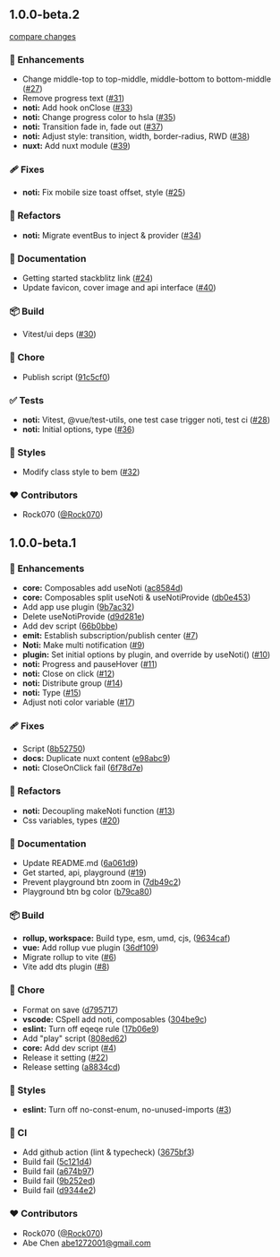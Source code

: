 ## 1.0.0-beta.2

[compare changes](https://github.com/Rock070/vue3-noti/compare/1.0.0-beta.1...main)

### 🚀 Enhancements

- Change middle-top to top-middle, middle-bottom to bottom-middle ([#27](https://github.com/Rock070/vue3-noti/pull/27))
- Remove progress text ([#31](https://github.com/Rock070/vue3-noti/pull/31))
- **noti:** Add hook onClose ([#33](https://github.com/Rock070/vue3-noti/pull/33))
- **noti:** Change progress color to hsla ([#35](https://github.com/Rock070/vue3-noti/pull/35))
- **noti:** Transition fade in, fade out ([#37](https://github.com/Rock070/vue3-noti/pull/37))
- **noti:** Adjust style: transition, width, border-radius, RWD ([#38](https://github.com/Rock070/vue3-noti/pull/38))
- **nuxt:** Add nuxt module ([#39](https://github.com/Rock070/vue3-noti/pull/39))

### 🩹 Fixes

- **noti:** Fix mobile size toast offset, style ([#25](https://github.com/Rock070/vue3-noti/pull/25))

### 💅 Refactors

- **noti:** Migrate eventBus to inject & provider ([#34](https://github.com/Rock070/vue3-noti/pull/34))

### 📖 Documentation

- Getting started stackblitz link ([#24](https://github.com/Rock070/vue3-noti/pull/24))
- Update favicon, cover image and api interface ([#40](https://github.com/Rock070/vue3-noti/pull/40))

### 📦 Build

- Vitest/ui deps ([#30](https://github.com/Rock070/vue3-noti/pull/30))

### 🏡 Chore

- Publish script ([91c5cf0](https://github.com/Rock070/vue3-noti/commit/91c5cf0))

### ✅ Tests

- **noti:** Vitest, @vue/test-utils, one test case trigger noti, test ci ([#28](https://github.com/Rock070/vue3-noti/pull/28))
- **noti:** Initial options, type ([#36](https://github.com/Rock070/vue3-noti/pull/36))

### 🎨 Styles

- Modify class style to bem ([#32](https://github.com/Rock070/vue3-noti/pull/32))

### ❤️ Contributors

- Rock070 ([@Rock070](http://github.com/Rock070))

## 1.0.0-beta.1


### 🚀 Enhancements

- **core:** Composables add useNoti ([ac8584d](https://github.com/Rock070/vue3-noti/commit/ac8584d))
- **core:** Composables split useNoti & useNotiProvide ([db0e453](https://github.com/Rock070/vue3-noti/commit/db0e453))
- Add app use plugin ([9b7ac32](https://github.com/Rock070/vue3-noti/commit/9b7ac32))
- Delete useNotiProvide ([d9d281e](https://github.com/Rock070/vue3-noti/commit/d9d281e))
- Add dev script ([66b0bbe](https://github.com/Rock070/vue3-noti/commit/66b0bbe))
- **emit:** Establish subscription/publish center ([#7](https://github.com/Rock070/vue3-noti/pull/7))
- **Noti:** Make multi notification ([#9](https://github.com/Rock070/vue3-noti/pull/9))
- **plugin:** Set initial options by plugin, and override by useNoti() ([#10](https://github.com/Rock070/vue3-noti/pull/10))
- **noti:** Progress and pauseHover ([#11](https://github.com/Rock070/vue3-noti/pull/11))
- **noti:** Close on click ([#12](https://github.com/Rock070/vue3-noti/pull/12))
- **noti:** Distribute group ([#14](https://github.com/Rock070/vue3-noti/pull/14))
- **noti:** Type ([#15](https://github.com/Rock070/vue3-noti/pull/15))
- Adjust noti color variable ([#17](https://github.com/Rock070/vue3-noti/pull/17))

### 🩹 Fixes

- Script ([8b52750](https://github.com/Rock070/vue3-noti/commit/8b52750))
- **docs:** Duplicate nuxt content ([e98abc9](https://github.com/Rock070/vue3-noti/commit/e98abc9))
- **noti:** CloseOnClick fail ([6f78d7e](https://github.com/Rock070/vue3-noti/commit/6f78d7e))

### 💅 Refactors

- **noti:** Decoupling makeNoti function ([#13](https://github.com/Rock070/vue3-noti/pull/13))
- Css variables, types ([#20](https://github.com/Rock070/vue3-noti/pull/20))

### 📖 Documentation

- Update README.md ([6a061d9](https://github.com/Rock070/vue3-noti/commit/6a061d9))
- Get started, api, playground ([#19](https://github.com/Rock070/vue3-noti/pull/19))
- Prevent playground btn zoom in ([7db49c2](https://github.com/Rock070/vue3-noti/commit/7db49c2))
- Playground btn bg color ([b79ca80](https://github.com/Rock070/vue3-noti/commit/b79ca80))

### 📦 Build

- **rollup, workspace:** Build type, esm, umd, cjs, ([9634caf](https://github.com/Rock070/vue3-noti/commit/9634caf))
- **vue:** Add rollup vue plugin ([36df109](https://github.com/Rock070/vue3-noti/commit/36df109))
- Migrate rollup to vite ([#6](https://github.com/Rock070/vue3-noti/pull/6))
- Vite add dts plugin ([#8](https://github.com/Rock070/vue3-noti/pull/8))

### 🏡 Chore

- Format on save ([d795717](https://github.com/Rock070/vue3-noti/commit/d795717))
- **vscode:** CSpell add noti, composables ([304be9c](https://github.com/Rock070/vue3-noti/commit/304be9c))
- **eslint:** Turn off eqeqe rule ([17b06e9](https://github.com/Rock070/vue3-noti/commit/17b06e9))
- Add "play" script ([808ed62](https://github.com/Rock070/vue3-noti/commit/808ed62))
- **core:** Add dev script ([#4](https://github.com/Rock070/vue3-noti/pull/4))
- Release it setting ([#22](https://github.com/Rock070/vue3-noti/pull/22))
- Release setting ([a8834cd](https://github.com/Rock070/vue3-noti/commit/a8834cd))

### 🎨 Styles

- **eslint:** Turn off no-const-enum, no-unused-imports ([#3](https://github.com/Rock070/vue3-noti/pull/3))

### 🤖 CI

- Add github action (lint & typecheck) ([3675bf3](https://github.com/Rock070/vue3-noti/commit/3675bf3))
- Build fail ([5c121d4](https://github.com/Rock070/vue3-noti/commit/5c121d4))
- Build fail ([a674b97](https://github.com/Rock070/vue3-noti/commit/a674b97))
- Build fail ([9b252ed](https://github.com/Rock070/vue3-noti/commit/9b252ed))
- Build fail ([d9344e2](https://github.com/Rock070/vue3-noti/commit/d9344e2))

### ❤️ Contributors

- Rock070 ([@Rock070](http://github.com/Rock070))
- Abe Chen <abe1272001@gmail.com>




